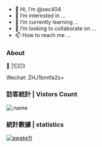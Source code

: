 - 👋 Hi, I’m @sec404
- 👀 I’m interested in ...
- 🌱 I’m currently learning ...
- 💞️ I’m looking to collaborate on ...
- 📫 How to reach me ...

<!---
sec404/sec404 is a ✨ special ✨ repository because its `README.md` (this file) appears on your GitHub profile.
You can click the Preview link to take a look at your changes.
--->




### About

🌱 |1|2|3

Wechat: ZHJ1bmtfa2s=




### 訪客統計 | Vistors Count

 ![:name](https://count.getloli.com/get/@sec404)



### 統計數據 | statistics

[![awake1t](https://github-readme-stats.vercel.app/api?username=sec404&locale=en&show_icons=true&hide=contribs)](#)



<img src="https://api.xecades.xyz/api?&img=1&quote=%E7%9C%9F%E7%90%86%E6%98%AF%E5%A4%A7%E8%B1%A1%EF%BC%8C%E6%88%91%E4%BB%AC%E6%98%AF%E7%9E%8E%E5%AD%90" alt>



